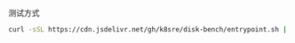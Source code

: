 测试方式

```bash
curl -sSL https://cdn.jsdelivr.net/gh/k8sre/disk-bench/entrypoint.sh | BENCH_MOUNTPOINT=/data bash -s fio
```

